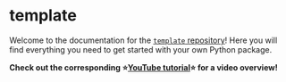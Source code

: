 # template

Welcome to the documentation for the [`template` repository](https://github.com/Quantum-Accelerators/template)! Here you will find everything you need to get started with your own Python package.

**Check out the corresponding ⭐[YouTube tutorial](https://www.youtube.com/watch?v=th2CqJ6oBuM)⭐ for a video overview!**
